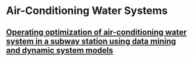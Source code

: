 # Air-Conditioning Water Systems

## [Operating optimization of air-conditioning water system in a subway station using data mining and dynamic system models](https://github.com/ThomasXIONG151215/papers_in_energies/blob/main/air_conditioning_water_systems/Operating%20optimization%20of%20air-conditioning%20water%20system%20in%20a%20subway%20station%20using%20data%20mining%20and%20dynamic%20system%20models%20.pdf)


